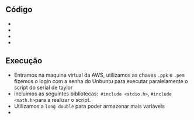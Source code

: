 ## Código
- 
- 
- 
- 

## Execução

- Entramos na maquina virtual da AWS, utilizamos as chaves `.ppk` e `.pem` fizemos o login com a senha do Unbuntu para executar paralelamente o script do serial de taylor 
- incluimos as seguintes bibliotecas:` #include <stdio.h>`, `#include <math.h>`para a realizar o script.
- Utilizamos a `long double` para poder armazenar mais variáveis
- 

